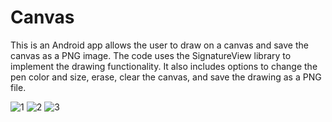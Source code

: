# Canvas


This is an Android app allows the user to draw on a canvas and save the canvas as a PNG image. The code uses the SignatureView library to implement the drawing functionality. It also includes options to change the pen color and size, erase, clear the canvas, and save the drawing as a PNG file.

![1](https://user-images.githubusercontent.com/109144995/229273913-ba2247b6-4a92-403b-aa45-1a50dd517a12.jpg)
![2](https://user-images.githubusercontent.com/109144995/229273923-cc9f5cc3-485c-4ec5-884e-48f6486bed66.jpg)
![3](https://user-images.githubusercontent.com/109144995/229273928-f8461e6b-989f-4be9-87f4-78a647b6e3df.jpg)

